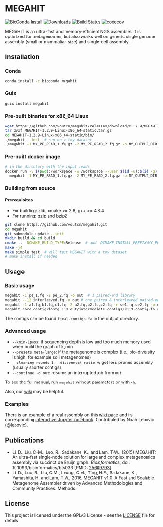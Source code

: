 MEGAHIT
=======

[![BioConda Install](https://img.shields.io/conda/dn/bioconda/megahit.svg?style=flat-square&label=BioConda%20install)](https://anaconda.org/bioconda/megahit)
[![Downloads](https://img.shields.io/github/downloads/voutcn/megahit/total?style=flat-square)](https://github.com/voutcn/megahit/releases)
[![Build Status](https://img.shields.io/travis/voutcn/megahit?style=flat-square)](https://travis-ci.org/voutcn/megahit)
[![codecov](https://img.shields.io/codecov/c/github/voutcn/megahit?style=flat-square)](https://codecov.io/gh/voutcn/megahit)

MEGAHIT is an ultra-fast and memory-efficient NGS assembler. It is optimized for metagenomes, but also works well on generic single genome assembly (small or mammalian size) and single-cell assembly.

Installation
---------------

### Conda
```sh
conda install -c bioconda megahit
```

### Guix
```sh
guix install megahit
```

### Pre-built binaries for x86_64 Linux

```sh
wget https://github.com/voutcn/megahit/releases/download/v1.2.9/MEGAHIT-1.2.9-Linux-x86_64-static.tar.gz
tar zvxf MEGAHIT-1.2.9-Linux-x86_64-static.tar.gz
cd MEGAHIT-1.2.9-Linux-x86_64-static/bin/
./megahit --test  # run on a toy dataset
./megahit -1 MY_PE_READ_1.fq.gz -2 MY_PE_READ_2.fq.gz -o MY_OUTPUT_DIR
```

### Pre-built docker image
``` sh
# in the directory with the input reads
docker run -v $(pwd):/workspace -w /workspace --user $(id -u):$(id -g) vout/megahit \
  megahit -1 MY_PE_READ_1.fq.gz -2 MY_PE_READ_2.fq.gz -o MY_OUTPUT_DIR
```

### Building from source

#### Prerequisites

-   For building: zlib, cmake &gt;= 2.8, g++ &gt;= 4.8.4
-   For running: gzip and bzip2

```sh
git clone https://github.com/voutcn/megahit.git
cd megahit
git submodule update --init
mkdir build && cd build
cmake .. -DCMAKE_BUILD_TYPE=Release  # add -DCMAKE_INSTALL_PREFIX=MY_PREFIX if needed
make -j4
make simple_test  # will test MEGAHIT with a toy dataset
# make install if needed
```

Usage
-----

### Basic usage
```sh
megahit -1 pe_1.fq -2 pe_2.fq -o out  # 1 paired-end library
megahit --12 interleaved.fq -o out # one paired & interleaved paired-end library
megahit -1 a1.fq,b1.fq,c1.fq -2 a2.fq,b2.fq,c2.fq -r se1.fq,se2.fq -o out # 3 paired-end libraries + 2 SE libraries
megahit_core contig2fastg 119 out/intermediate_contigs/k119.contig.fa > k119.fastg # get FASTG from the intermediate contigs of k=119
```
The contigs can be found `final.contigs.fa` in the output directory.

### Advanced usage
- `--kmin-1pass`: if sequencing depth is low and too much memory used when build the graph of k_min
- `--presets meta-large`: if the metagenome is complex (i.e., bio-diversity is high, for example soil metagenomes)
- `--cleaning-rounds 1 --disconnect-ratio 0`: get less pruned assembly (usually shorter contigs)
- `--continue -o out`: resume an interrupted job from `out`

To see the full manual, run `megahit` without parameters or with `-h`.

Also, our [wiki](https://github.com/voutcn/megahit/wiki) may be helpful.

### Examples

There is an example of a real assembly on this [wiki page](https://github.com/voutcn/megahit/wiki/An-example-of-real-assembly) 
and its corresponding [interactive Jupyter notebook](https://biotutorials.org/megahit). Contributed by Noah Lebovic (@lebovic).

Publications
------------

-   Li, D., Liu, C-M., Luo, R., Sadakane, K., and Lam, T-W., (2015) MEGAHIT: An ultra-fast single-node solution for large and complex metagenomics assembly via succinct de Bruijn graph. *Bioinformatics*, doi: 10.1093/bioinformatics/btv033 \[PMID: [25609793](http://www.ncbi.nlm.nih.gov/pubmed/25609793)\].
-   Li, D., Luo, R., Liu, C.M., Leung, C.M., Ting, H.F., Sadakane, K., Yamashita, H. and Lam, T.W., 2016. MEGAHIT v1.0: A Fast and Scalable Metagenome Assembler driven by Advanced Methodologies and Community Practices. Methods.

License
-------

This project is licensed under the GPLv3 License - see the [LICENSE](LICENSE) file for details
